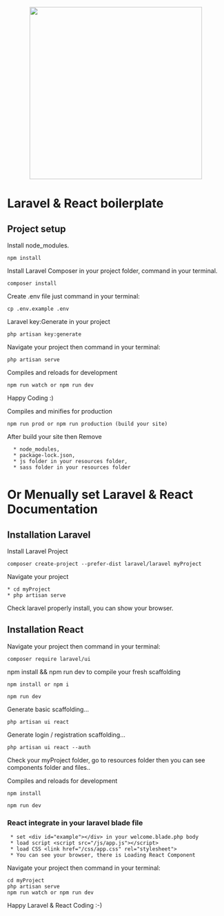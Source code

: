 <p align="center">
 <img src="https://quantizd.com/wp-content/uploads/2018/04/laravel-react.png" width="400">
</p>

# Laravel & React boilerplate

## Project setup
Install node_modules.
```
npm install
```

Install Laravel Composer in your project folder, command in your terminal. 
```
composer install
```

Create .env file just command in your terminal:
```
cp .env.example .env
```

Laravel key:Generate in your project
```
php artisan key:generate
```
Navigate your project then command in your terminal:
``` 
php artisan serve
```

Compiles and reloads for development
``` 
npm run watch or npm run dev
```
Happy Coding :)


Compiles and minifies for production
```
npm run prod or npm run production (build your site)
```

After build your site then Remove 
```
  * node_modules,
  * package-lock.json,
  * js folder in your resources folder, 
  * sass folder in your resources folder

```


# Or Menually set Laravel & React Documentation

## Installation Laravel
Install Laravel Project
```  
composer create-project --prefer-dist laravel/laravel myProject
```

Navigate your project
``` 
* cd myProject 
* php artisan serve
```
Check laravel properly install, you can show your browser.


## Installation React 

Navigate your project then command in your terminal:
``` 
composer require laravel/ui
``` 

npm install && npm run dev to compile your fresh scaffolding 
```	
npm install or npm i

npm run dev
```

Generate basic scaffolding...
```	
php artisan ui react
```	

Generate login / registration scaffolding...
```	
php artisan ui react --auth
```	

Check your myProject folder, go to resources folder then you can see components folder and files..

Compiles and reloads for development
```	 
npm install

npm run dev
```	

### React integrate in your laravel blade file

```
 * set <div id="example"></div> in your welcome.blade.php body
 * load script <script src="/js/app.js"></script> 
 * load CSS <link href="/css/app.css" rel="stylesheet">
 * You can see your browser, there is Loading React Component 

```

Navigate your project then command in your terminal:
```
cd myProject 
php artisan serve
npm run watch or npm run dev
```

Happy Laravel & React Coding :-)
